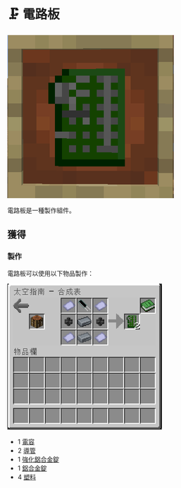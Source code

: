 # 🗜 電路板

![](<../.gitbook/assets/image (102).png>)

電路板是一種製作組件。

## 獲得

### 製作

電路板可以使用以下物品製作：

![](<../.gitbook/assets/image (222) (1).png>)

* 1 [電容](Capacitor.md)
* 2 [導管](Conduit.md)
* 1 [強化鋁合金錠](reinforced-aluminium-alloy-ingot.md)
* 1 [鋁合金錠](aluminium-alloy-ingot.md)
* 4 [塑料](Plastic.md)

